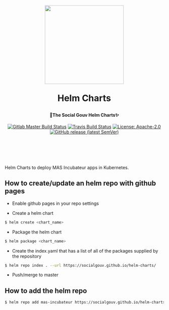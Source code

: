 <h1 align="center">
  <img src="https://github.com/SocialGouv/helm-charts/raw/master/.github/boat.gif" width="250"/>
  <p align="center">Helm Charts</p>
  <p align="center" style="font-size: 0.5em">🧹The Social Gouv Helm Charts✨</p>
</h1>

<p align="center">
  <a href="https://gitlab.factory.social.gouv.fr/SocialGouv/helm-charts/pipelines"><img src="https://gitlab.factory.social.gouv.fr/SocialGouv/helm-charts/badges/master/pipeline.svg" alt="Gitlab Master Build Status"></a>
  <a href="https://travis-ci.com/SocialGouv/helm-charts"><img src="https://travis-ci.com/SocialGouv/helm-charts.svg?branch=master" alt="Travis Build Status"></a>
  <a href="https://opensource.org/licenses/Apache-2.0"><img src="https://img.shields.io/badge/License-Apache--2.0-yellow.svg" alt="License: Apache-2.0"></a>
  <a href="https://github.com/SocialGouv/helm-charts/releases "><img alt="GitHub release (latest SemVer)" src="https://img.shields.io/github/v/release/SocialGouv/helm-charts?sort=semver"></a>
</p>

<br>
<br>
<br>
<br>

Helm Charts to deploy MAS Incubateur apps in Kubernetes. 

## How to create/update an helm repo with github pages

* Enable github pages in your repo settings

* Create a helm chart
```bash
$ helm create <chart_name>
```

* Package the helm chart
```bash
$ helm package <chart_name>
```

* Create the index.yaml that has a list of all of the packages supplied by the repository
```bash
$ helm repo index . --url https://socialgouv.github.io/helm-charts/
```

* Push/merge to master

## How to add the helm repo

```bash
$ helm repo add mas-incubateur https://socialgouv.github.io/helm-charts/
```
